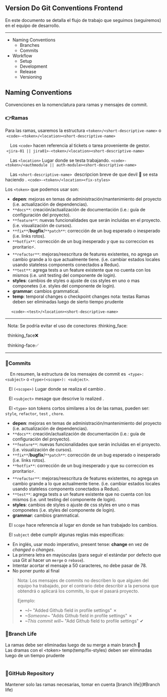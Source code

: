 ## Version Do **Git Conventions Frontend**

En este documento se detalla el flujo de trabajo que seguimos (seguiremos) en el equipo de desarrollo.

---

*   Naming Conventions
    *   Branches
    *   Commits
*   Workflow
    *   Setup
    *   Development
    *   Release
    *   Versioning

## Naming Conventions

Convenciones en la nomenclatura para ramas y mensajes de commit.

### **👉Ramas**

 Para las ramas, usaremos la estructura `<token>/<short-descriptive-name>` o  `<code>-<token>/<location><short-descriptive-name>`

    Los `<code>` hacen referencia al tickets o tarea proveniente de gestor.  `<jira-01 || jira01>-<token>/<location><short-descriptive-name>`

    Las `<location>` Lugar donde se testa trabajando. `<code>-<token>/<authmodule || auth-module><short-descriptive-name>`

    Las `<short-descriptive-name>`  descripcion breve de que devil 👿 se esta haciendo . `<code>-<token>/<location><fix-styles>`

 Los `<token>` que podemos usar son:

*   **depen**: mejoras en temas de administración/mantenimiento del proyecto (i.e. actualización de dependencias).
*   `**docs**`: creación/actualización de documentación (i.e.: guía de configuración del proyecto).
*   `**feature**`: nuevas funcionalidades que serán incluidas en el proyecto. (i.e. visualización de cursos).
*   `**fix**`/**bugfix**/`**patch**`: corrección de un bug esperado o inesperado (i.e. links rotos).
*   `**hotfix**`: corrección de un bug inesperado y que su correccion es proritario⚡.
*   `**refactor**`: mejoras/reescritura de features existentes, no agrega un cambio grande a lo que actualmente tiene. (i.e. cambiar estados locales usando stateless components conectados a Redux).
*   `**test**`: agrega tests a un feature existente que no cuenta con los mismos (i.e. unit testing del componente de login).
*   **styles**: cambios de styles o ajuste de css styles en uno o mas componetes (i.e. styles del componente de login).
*   **grammar**: cambios grammatical.
*   **temp**: temporal changes o checkpoint changes nota: testas Ramas deben ser eliminadas luego de sierto tiempo prudente 

     `<code>-<test>/<location><short-descriptive-name>`

---

  Nota: Se podría evitar el uso de conectores :thinking\_face: 

  thinking\_face❌

  thinking-face✅

---

### **🖕Commits**

    En resumen, la estructura de los mensajes de commit es  `<type>:<subject>` o `<type>(<scope>): <subject>`.

   El `(<scope>)` Lugar donde se realiza el cambio .

   El `<subject>` mesage que descrive lo realized .

   El `<type>` son tokens cortos similares a los de las ramas, pueden ser: `style`, `refactor`, `test` , `chore`.

*   **depen**: mejoras en temas de administración/mantenimiento del proyecto (i.e. actualización de dependencias).
*   `**docs**`: creación/actualización de documentación (i.e.: guía de configuración del proyecto).
*   `**feature**`: nuevas funcionalidades que serán incluidas en el proyecto. (i.e. visualización de cursos).
*   `**fix**`/**bugfix**/`**patch**`: corrección de un bug esperado o inesperado (i.e. links rotos).
*   `**hotfix**`: corrección de un bug inesperado y que su correccion es proritario⚡.
*   `**refactor**`: mejoras/reescritura de features existentes, no agrega un cambio grande a lo que actualmente tiene. (i.e. cambiar estados locales usando stateless components conectados a Redux).
*   `**test**`: agrega tests a un feature existente que no cuenta con los mismos (i.e. unit testing del componente de login).
*   **styles**: cambios de styles o ajuste de css styles en uno o mas componetes (i.e. styles del componente de login).
*   **grammar**: cambios grammatical.

   El `scope` hace referencia al lugar en donde se han trabajado los cambios.

   El `subject` debe cumplir algunas reglas más específicas:

*   En inglés, usar modo imperativo, present tense: **change** en vez de _changed_ o _changes_.
*   La primera letra en mayúsculas (para seguir el estándar por defecto que usa Git al hacer un `merge` o `rebase`).
*   Intentar acortar el mensaje a 50 caracteres, no debe pasar de 78.
*   No poner punto al final

> Nota: Los mensajes de commits no describen lo que alguien del equipo ha trabajado, por el contrario debe describir a la persona que obtendrá o aplicará los commits, lo que el pasará proyecto.
> 
> Ejemplo:
> 
> *   _~I~_ "Added Github field in profile settings" ✗
> *   _~Someone~_ "Adds Github field in profile settings" ✗
> *   _~This commit will~_ "Add Github field to profile settings" ✔

### 🌼Branch Life

La ramas debe ser eliminadas luego de su merge a main branch 🌿  
Las dramas con el \<token> temp(temp/fix-styles) deben ser eliminadas luego de un tiempo prudente  
 

### 🐶GitHub Repository

Mantener solo las ramas necesarias, tomar en cuenta [branch life](#Branch life)
